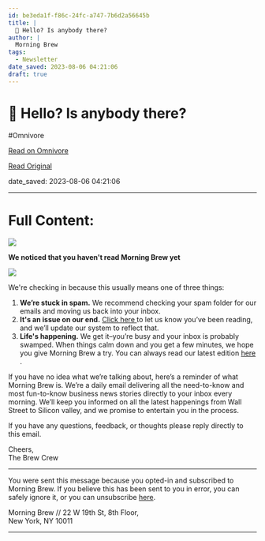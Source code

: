 ```yaml
---
id: be3eda1f-f86c-24fc-a747-7b6d2a56645b
title: |
  👀 Hello? Is anybody there?
author: |
  Morning Brew
tags:
  - Newsletter
date_saved: 2023-08-06 04:21:06
draft: true
---
```


# 👀 Hello? Is anybody there?
#Omnivore

[Read on Omnivore](https://omnivore.app/me/hello-is-anybody-there-189c9ef8bb0)

[Read Original](https://omnivore.app/no_url?q=476059ed-3e4b-4a60-a65e-a6f5b9eb3497)

date_saved: 2023-08-06 04:21:06


--- 

# Full Content: 

![](https://proxy-prod.omnivore-image-cache.app/325x0,ssR1C6PpfDxL2rmhuJ8u9SAavc4C-8Gt7ojSP90diZOU/https://media.sailthru.com/composer/images/sailthru-prod-5z8/unnamed_1.png)

**We noticed that you haven't read Morning Brew yet**

![](https://proxy-prod.omnivore-image-cache.app/414x0,s1gYc_08FC8StypQvCjU9bf-i6CO2gTnXaWBXQLD7riU/https://media.sailthru.com/composer/images/sailthru-prod-5z8/is-anybody-out-there.gif)

We're checking in because this usually means one of three things:

1. **We’re stuck in spam.** We recommend checking your spam folder for our emails and moving us back into your inbox.
2. **It's an issue on our end.** [ Click here ](https://link.morningbrew.com/click/64cf57f094cba700019438c6/aHR0cHM6Ly93d3cubW9ybmluZ2JyZXcuY29tL2RhaWx5L3dlbGNvbWVfYmFjaz9zYWlsdGhydV9saXN0c1t7dSg/64c8bf6a3232916337034a48Bcf15c070) to let us know you’ve been reading, and we’ll update our system to reflect that.
3. **Life's happening.** We get it–you’re busy and your inbox is probably swamped. When things calm down and you get a few minutes, we hope you give Morning Brew a try. You can always read our latest edition [ here ](https://link.morningbrew.com/click/64cf57f094cba700019438c6/aHR0cHM6Ly93d3cubW9ybmluZ2JyZXcuY29tL2RhaWx5L2lzc3Vlcy9sYXRlc3Q/64c8bf6a3232916337034a48Bdf32f457).

If you have no idea what we’re talking about, here’s a reminder of what Morning Brew is. We’re a daily email delivering all the need-to-know and most fun-to-know business news stories directly to your inbox every morning. We’ll keep you informed on all the latest happenings from Wall Street to Silicon valley, and we promise to entertain you in the process.

If you have any questions, feedback, or thoughts please reply directly to this email.

  
Cheers,  
The Brew Crew

---

You were sent this message because you opted-in and subscribed to Morning Brew. If you believe this has been sent to you in error, you can safely ignore it, or you can unsubscribe [here](https://link.morningbrew.com/click/64cf57f094cba700019438c6/aHR0cHM6Ly93d3cubW9ybmluZ2JyZXcuY29tL2FjY291bnQvYUo4YktlTGhUWjg3cFQ3cFFXNnNwdDdEL2VkaXQ/64c8bf6a3232916337034a48B1da8518d).

Morning Brew // 22 W 19th St, 8th Floor,  
 New York, NY 10011

---

